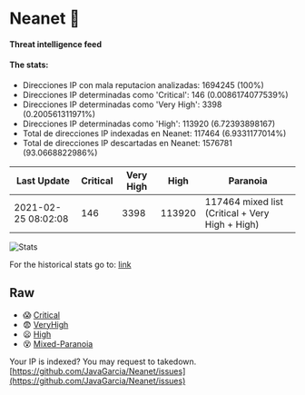 # Neanet :hocho:
#### Threat intelligence feed
#### The stats:

- Direcciones IP con mala reputacion analizadas: 1694245 (100%)
- Direcciones IP determinadas como 'Critical':  146 (0.0086174077539%)
- Direcciones IP determinadas como 'Very High':  3398 (0.200561311971%)
- Direcciones IP determinadas como 'High':  113920 (6.72393898167)
- Total de direcciones IP indexadas en Neanet:  117464 (6.9331177014%)
- Total de direcciones IP descartadas en Neanet:  1576781 (93.0668822986%)

| Last Update | Critical | Very High | High | Paranoia |
| --- | --- | --- | --- | --- |
| 2021-02-25 08:02:08 | 146 | 3398 | 113920 | 117464 mixed list (Critical + Very High + High)|

![Stats](https://docs.google.com/spreadsheets/d/e/2PACX-1vSnaNMIXVabIpDJjufMlzH7poXnshF3mgd8Is1g9ytUEzVsP5my4Trn8f-xkoLLQ38xpL3HtmUexLo6/pubchart?oid=501124687&format=image)

For the historical stats go to: [link](/stats.csv)
## Raw
- :scream: [Critical](https://raw.githubusercontent.com/JavaGarcia/Neanet/master/blacklists/neanet_critical.txt)
- :fearful: [VeryHigh](https://raw.githubusercontent.com/JavaGarcia/Neanet/master/blacklists/neanet_veryHigh.txtt)
- :frowning: [High](https://raw.githubusercontent.com/JavaGarcia/Neanet/master/blacklists/neanet_high.txt)
- :dizzy_face: [Mixed-Paranoia](https://raw.githubusercontent.com/JavaGarcia/Neanet/master/blacklists/neanet_all.txt)


Your IP is indexed? You may request to takedown. [https://github.com/JavaGarcia/Neanet/issues](https://github.com/JavaGarcia/Neanet/issues)
































































































































































































































































































































































































































































































































































































































































































































































































































































































































































































































































































































































































































































































































































































































































































































































































































































































































































































































































































































































































































































































































































































































































































































































































































































































































































































































































































































































































































































































































































































































































































































































































































































































































































































































































































































































































































































































































































































































































































































































































































































































































































































































































































































































































































































































































































































































